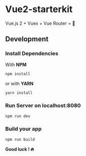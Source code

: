 # Vue2-starterkit

Vue.js 2 + Vuex + Vue Router = &#128175;
 
## Development

### Install Dependencies

With **NPM**
``` bash
npm install
```

or with **YARN**
``` bash
yarn install
```

### Run Server on localhost:8080
``` bash
npm run dev
```

### Build your app
``` bash
npm run build
```

**Good luck ! &#128293;**